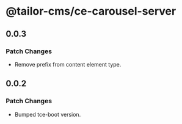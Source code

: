 # @tailor-cms/ce-carousel-server

## 0.0.3

### Patch Changes

- Remove prefix from content element type.

## 0.0.2

### Patch Changes

- Bumped tce-boot version.
